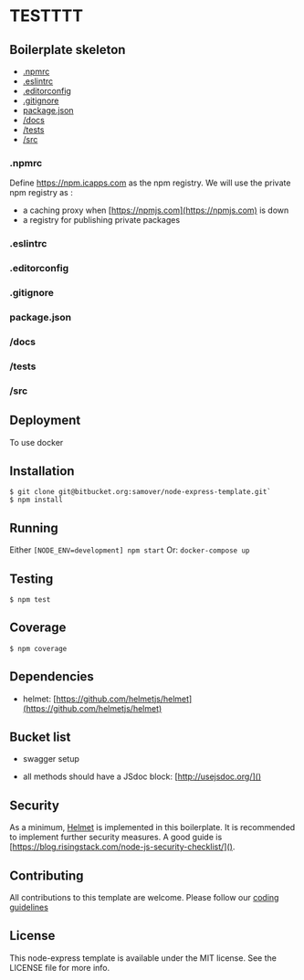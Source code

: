# TESTTTT

## Boilerplate skeleton

* [.npmrc](#.npmrc)
* [.eslintrc](#.eslintrc)
* [.editorconfig](#.editorconfig)
* [.gitignore](#.gitignore)
* [package.json](#package.json)
* [/docs](#/docs)
* [/tests](#/tests)
* [/src](#/src)

### .npmrc
Define https://npm.icapps.com as the npm registry. We will use the private npm registry as :

* a caching proxy when [https://npmjs.com](https://npmjs.com) is down
* a registry for publishing private packages

### .eslintrc

### .editorconfig

### .gitignore

### package.json

### /docs

### /tests

### /src



## Deployment

To use docker

## Installation

```
$ git clone git@bitbucket.org:samover/node-express-template.git`
$ npm install
```

## Running

Either `[NODE_ENV=development] npm start`
Or: `docker-compose up`

## Testing

```
$ npm test
```

## Coverage

```
$ npm coverage
```

## Dependencies

* helmet: [https://github.com/helmetjs/helmet](https://github.com/helmetjs/helmet)

## Bucket list

- swagger setup

- all methods should have a JSdoc block: [http://usejsdoc.org/]()

## Security

As a minimum, [Helmet](https://github.com/helmetjs/helmet) is implemented in this boilerplate. It is recommended to implement further security measures. A good guide is [https://blog.risingstack.com/node-js-security-checklist/]().

## Contributing

All contributions to this template are welcome. Please follow our [coding guidelines](https://github.com/icapps/coding-guidelines/tree/master/Web)

## License

This node-express template is available under the MIT license. See the LICENSE file for more info.
